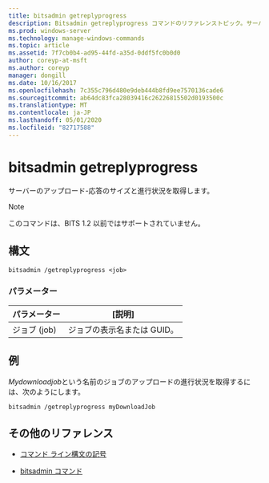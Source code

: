 ```yaml
---
title: bitsadmin getreplyprogress
description: Bitsadmin getreplyprogress コマンドのリファレンストピック。サーバーのアップロード/応答のサイズと進行状況を取得します。
ms.prod: windows-server
ms.technology: manage-windows-commands
ms.topic: article
ms.assetid: 7f7cb0b4-ad95-44fd-a35d-0ddf5fc0b0d0
author: coreyp-at-msft
ms.author: coreyp
manager: dongill
ms.date: 10/16/2017
ms.openlocfilehash: 7c355c796d480e9deb444b8fd9ee7570136cade6
ms.sourcegitcommit: ab64dc83fca28039416c26226815502d0193500c
ms.translationtype: MT
ms.contentlocale: ja-JP
ms.lasthandoff: 05/01/2020
ms.locfileid: "82717588"
---
```

# <a name="bitsadmin-getreplyprogress"></a>bitsadmin getreplyprogress

サーバーのアップロード-応答のサイズと進行状況を取得します。

> [!NOTE]
> このコマンドは、BITS 1.2 以前ではサポートされていません。

## <a name="syntax"></a>構文

```
bitsadmin /getreplyprogress <job>
```

### <a name="parameters"></a>パラメーター

| パラメーター | [説明] |
| -------------- | -------------- |
| ジョブ (job) | ジョブの表示名または GUID。 |

## <a name="examples"></a>例

*Mydownloadjob*という名前のジョブのアップロードの進行状況を取得するには、次のようにします。

```
bitsadmin /getreplyprogress myDownloadJob
```

## <a name="additional-references"></a>その他のリファレンス

- [コマンド ライン構文の記号](command-line-syntax-key.md)

- [bitsadmin コマンド](bitsadmin.md)
